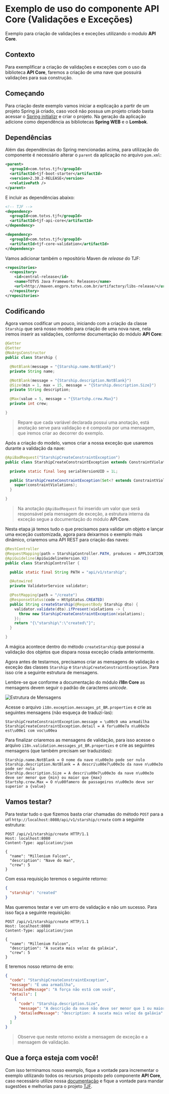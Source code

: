 # Exemplo de uso do componente API Core (Validações e Exceções)

Exemplo para criação de validações e exceções utilizando o modulo **API Core**.

## Contexto

Para exemplificar a criação de validações e exceções com o uso da biblioteca **API Core**, faremos a criação de uma nave que possuirá validações para sua construção.

## Começando

Para criação deste exemplo vamos iniciar a explicação a partir de um projeto Spring já criado, caso você não possua um projeto criado basta acessar o [Spring initializr](https://start.spring.io/) e criar o projeto. Na geração da aplicação adicione como dependência as bibliotecas **Spring WEB** e o **Lombok**.

## Dependências

Além das dependências do Spring mencionadas acima, para utilização do componente é necessário alterar o `parent` da aplicação no arquivo `pom.xml`:

```xml
<parent>
  <groupId>com.totvs.tjf</groupId>
  <artifactId>tjf-boot-starter</artifactId>
  <version>2.30.2-RELEASE</version>
  <relativePath />
</parent>
```

E incluir as dependências abaixo:

```xml
<!-- TJF -->
<dependency>
  <groupId>com.totvs.tjf</groupId>
  <artifactId>tjf-api-core</artifactId>
</dependency>

<dependency>
  <groupId>com.totvs.tjf</groupId>
  <artifactId>tjf-core-validation</artifactId>
</dependency>
```

Vamos adicionar também o repositório Maven de _release_ do TJF:

```xml
<repositories>
  <repository>
    <id>central-release</id>
    <name>TOTVS Java Framework: Releases</name>
    <url>http://maven.engpro.totvs.com.br/artifactory/libs-release/</url>
  </repository>
</repositories>
```

## Codificando

Agora vamos codificar um pouco, iniciando com a criação da classe `Starship` que será nosso modelo para criação de uma nova nave, nela iremos inserir as validações, conforme documentação do módulo **API Core**:

```java
@Getter
@Setter
@NoArgsConstructor
public class Starship {

  @NotBlank(message = "{Starship.name.NotBlank}")
  private String name;

  @NotBlank(message = "{Starship.description.NotBlank}")
  @Size(min = 1, max = 15, message = "{Starship.description.Size}")
  private String description;

  @Max(value = 5, message = "{Startshp.crew.Max}")
  private int crew;

}
```

> Repare que cada variável declarada possui uma anotação, está anotação serve para validação e é composta por uma mensagem, que iremos criar ao decorrer do exemplo.

Após a criação do modelo, vamos criar a nossa exceção que usaremos durante a validação da nave:

```java
@ApiBadRequest("StarshipCreateConstraintException")
public class StarshipCreateConstraintException extends ConstraintViolationException {

  private static final long serialVersionUID = 1L;

  public StarshipCreateConstraintException(Set<? extends ConstraintViolation<?>> constraintViolations) {
    super(constraintViolations);
  }

}
```

> Na anotação `@ApiBadRequest` foi inserido um valor que será responsável pela mensagem de exceção, a estrutura interna da exceção segue a documentação do módulo **API Core**.

Nesta etapa já temos tudo o que precisamos para validar um objeto e lançar uma exceção customizada, agora para deixarmos o exemplo mais dinâmico, criaremos uma API REST para criação das naves:

```java
@RestController
@RequestMapping(path = StarshipController.PATH, produces = APPLICATION_JSON_VALUE)
@ApiGuideline(ApiGuidelineVersion.V2)
public class StarshipController {

  public static final String PATH = "api/v1/starship";

  @Autowired
  private ValidatorService validator;

  @PostMapping(path = "/create")
  @ResponseStatus(code = HttpStatus.CREATED)
  public String createStarship(@RequestBody Starship dto) {
    validator.validate(dto).ifPresent(violations -> {
      throw new StarshipCreateConstraintException(violations);
    });
    return "{\"starship\":\"created\"}";
  }

}
```

A mágica acontece dentro do método `createStarship` que possui a validação dos objetos que dispara nossa exceção criada anteriormente.

Agora antes de testarmos, precisamos criar as mensagens de validação e exceção das classes `Starship` e `StarshipCreateConstraintException`. Para isso crie a seguinte estrutura de mensagens.

Lembre-se que conforme a documentação do módulo **i18n Core** as mensagens devem seguir o padrão de caracteres _unicode_.

![Estrutura de Mensagens](Resources/messages.png)

Acesse o arquivo `i18n.exception.messages_pt_BR.properties` e crie as seguintes mensagens (não esqueça de traduzi-las):

```properties
StarshipCreateConstraintException.message = \u00c9 uma armadilha
StarshipCreateConstraintException.detail = A for\u00e7a n\u00e3o est\u00e1 com voc\u00ea
```

Para finalizar criaremos as mensagens de validação, para isso acesse o arquivo `i18n.validation.messages_pt_BR.properties` e crie as seguintes mensagens (que também precisam ser traduzidas):

```properties
Starship.name.NotBlank = O nome da nave n\u00e3o pode ser nulo
Starship.description.NotBlank = A descri\u00e7\u00e3o da nave n\u00e3o pode ser nula
Starship.description.Size = A descri\u00e7\u00e3o da nave n\u00e3o deve ser menor que {min} ou maior que {max}
Startshp.crew.Max = O n\u00famero de passageiros n\u00e3o deve ser superior a {value}
```

## Vamos testar?

Para testar tudo o que fizemos basta criar chamadas do método `POST` para a url `http://localhost:8080/api/v1/starship/create` com a seguinte estrutura:

```http
POST /api/v1/starship/create HTTP/1.1
Host: localhost:8080
Content-Type: application/json

{
  "name": "Millenium Falcon",
  "description": "Nave do Han",
  "crew": 5
}
```

Com essa requisição teremos o seguinte retorno:

```json
{
  "starship": "created"
}
```

Mas queremos testar e ver um erro de validação e não um sucesso. Para isso faça a seguinte requisição:

```http
POST /api/v1/starship/create HTTP/1.1
Host: localhost:8080
Content-Type: application/json

{
  "name": "Millenium Falcon",
  "description": "A sucata mais veloz da galáxia",
  "crew": 5
}
```

E teremos nosso retorno de erro:

```Json
{
  "code": "StarshipCreateConstraintException",
  "message": "É uma armadilha",
  "detailedMessage": "A força não está com você",
  "details": [
    {
      "code": "Starship.description.Size",
      "message": "A descrição da nave não deve ser menor que 1 ou maior que 15",
      "detailedMessage": "description: A sucata mais veloz da galáxia"
    }
  ]
}
```

> Observe que neste retorno existe a mensagem de exceção e a mensagem de validação.

## Que a força esteja com você!

Com isso terminamos nosso exemplo, fique a vontade para incrementar o exemplo utilizando todos os recursos proposto pelo componente **API Core**, caso necessário utilize nossa [documentação](https://tjf.totvs.com.br/wiki/tjf-api-core) e fique a vontade para mandar sugestões e melhorias para o projeto [TJF](https://tjf.totvs.com.br/).
